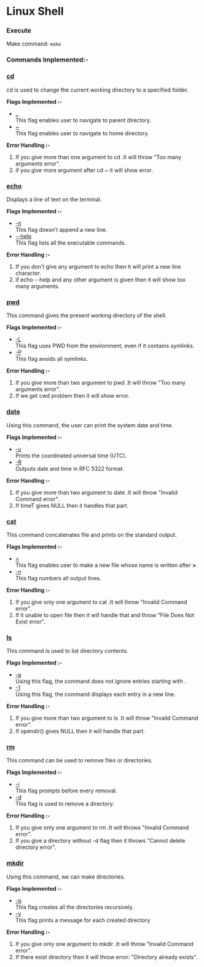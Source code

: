 # Linux Shell

### Execute

Make command: `make`

### Commands Implemented:-

### <ins>cd</ins>

cd is used to change the current working directory to a specified folder.

**Flags Implemented :-**

- <ins>..</ins> <br>
  This flag enables user to navigate to parent directory.
- <ins>~</ins> <br>
  This flag enables user to navigate to home directory.

**Error Handling :-**

1. If you give more than one argument to cd .It will throw "Too many arguments error".
2. if you give more argument after cd ~ it will show error.

### <ins>echo</ins>

Displays a line of text on the terminal.

**Flags Implemented :-**

- <ins>-n</ins> <br>
  This flag doesn’t append a new line.
- <ins>--help</ins> <br>
  This flag lists all the executable commands.

**Error Handling :-**

1. If you don't give any argument to echo then it will print a new line character.
2. if echo --help and any other argument is given then it will show too many arguments.

### <ins>pwd</ins>

This command gives the present working directory of the shell.

**Flags Implemented :-**

- <ins>-L</ins> <br>
  This flag uses PWD from the environment, even if it contains symlinks.
- <ins>-P</ins> <br>
  This flag avoids all symlinks.

**Error Handling :-**

1. If you give more than two argument to pwd .It will throw "Too many arguments error".
2. If we get cwd problem then it will show error.

### <ins>date</ins>

Using this command, the user can print the system date and time.

**Flags Implemented :-**

- <ins>-u</ins> <br>
  Prints the coordinated universal time (UTC).
- <ins>-R</ins> <br>
  Outputs date and time in RFC 5322 format.

**Error Handling :-**

1. If you give more than two argument to date .It will throw "Invalid Command error".
2. If timeT gives NULL then it handles that part.

### <ins>cat</ins>

This command concatenates file and prints on the standard output.

**Flags Implemented :-**

- <ins>></ins> <br>
  This flag enables user to make a new file whose name is written after **>**.
- <ins>-n</ins> <br>
  This flag numbers all output lines.

**Error Handling :-**

1. If you give only one argument to cat .It will throw "Invalid Command error".
2. If it unable to open file then it will handle that and throw "File Does Not Exist error".

### <ins>ls</ins>

This command is used to list directory contents.

**Flags Implemented :-**

- <ins>-a</ins> <br>
  Using this flag, the command does not ignore entries starting with .
- <ins>-1</ins> <br>
  Using this flag, the command displays each entry in a new line.

**Error Handling :-**

1. If you give more than two argument to ls .It will throw "Invalid Command error".
2. If opendir() gives NULL then it will handle that part.

### <ins>rm</ins>

This command can be used to remove files or directories.

**Flags Implemented :-**

- <ins>-i</ins> <br>
  This flag prompts before every removal.
- <ins>-d</ins> <br>
  This flag is used to remove a directory.

**Error Handling :-**

1. If you give only one argument to rm .It will throws "Invalid Command error".
2. If you give a directory without -d flag then it throws "Cannot delete directory error". 

### <ins>mkdir</ins>

Using this command, we can make directories.

**Flags Implemented :-**

- <ins>-p</ins> <br>
  This flag creates all the directories recursively.
- <ins>-v</ins> <br>
  This flag prints a message for each created directory

**Error Handling :-**

1. If you give only one argument to mkdir .It will throw "Invalid Command error".
2. If there exist directory then it will throw error: "Directory already exists".
